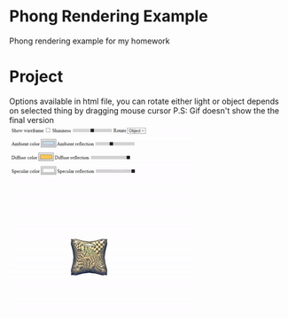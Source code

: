 # Phong Rendering Example
Phong rendering example for my homework

# Project
Options available in html file, you can rotate either light or object depends on selected thing by dragging mouse cursor
P.S: Gif doesn't show the the final version<br/>
![Project gif](DEMO.gif)